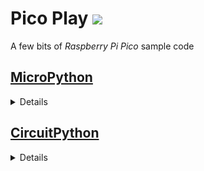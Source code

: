 # Pico Play ![](images/GraphML.icon.png)
A few bits of _Raspberry Pi Pico_ sample code

## [MicroPython](https://micropython.org/)
<details>

* [blink-irq.py](micro-python/blink-irq.py)
  * blink LED in PIO
  * PIO raises interrupt
  * interrupt is handled in a lambda

</details>

## [CircuitPython](https://circuitpython.org/)
<details>

</details>
